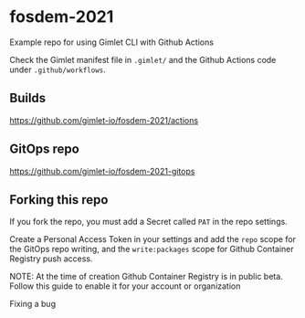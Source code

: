 # fosdem-2021

Example repo for using Gimlet CLI with Github Actions

Check the Gimlet manifest file in `.gimlet/` and the Github Actions code under `.github/workflows`.

## Builds

https://github.com/gimlet-io/fosdem-2021/actions

## GitOps repo

https://github.com/gimlet-io/fosdem-2021-gitops

## Forking this repo

If you fork the repo, you must add a Secret called `PAT` in the repo settings.

Create a Personal Access Token in your settings and add the `repo` scope for the GitOps repo writing, and the `write:packages` scope for Github Container Registry push access.

NOTE: At the time of creation Github Container Registry is in public beta. Follow this guide to enable it for your account or organization

Fixing a bug
